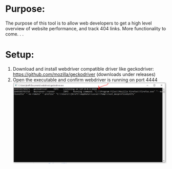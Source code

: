 # Purpose: 

The purpose of this tool is to allow web developers to get a high level overview of website performance, and track 404 links. More functionality to come. . . 

# Setup: 

1. Download and install webdriver compatible driver like geckodriver: https://github.com/mozilla/geckodriver (downloads under releases)
2. Open the executable and confirm webdriver is running on port 4444
![geckodriver_example](./docs/images/geckodriver_example.PNG)